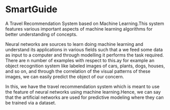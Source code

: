 # SmartGuide
A Travel Recommendation System based on Machine Learning.This system features various important aspects of machine learning algorithms for better understanding of concepts.

Neural networks are sources to learn doing machine learning and understand its applications in various fields such that a we feed some data as input to a computer and through modelling it performs the task required. There are n number of examples with respect to this.ay for example an object recognition system like labeled images of cars, plants, dogs, houses, and so on, and through the correlation of the visual patterns of these images, we can easily predict the object of our concern.

In this, we have the travel recommendation system which is meant to use the feature of neural networks using machine learning.Hence, we can say that the artificial networks are used for predictive modeling where they can be trained via a dataset. 